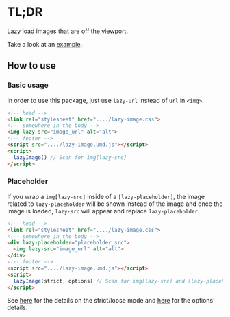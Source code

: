 # TL;DR

Lazy load images that are off the viewport.

Take a look at an [example](https://libshin.github.io/lazyImage/index.html).

## How to use

### Basic usage

In order to use this package, just use `lazy-url` instead of `url` in `<img>`.

```html
<!-- head -->
<link rel="stylesheet" href="..../lazy-image.css">
<!-- somewhere in the body -->
<img lazy-src="image_url" alt="alt">
<!-- footer -->
<script src="..../lazy-image.umd.js"></script>
<script>
  lazyImage() // Scan for img[lazy-src]
</script>
```

### Placeholder

If you wrap a `img[lazy-src]` inside of a `[lazy-placeholder]`, the image related to `lazy-placeholder` will be shown instead of the image and once the image is loaded, `lazy-src` will appear and replace `lazy-placeholder`.

```html
<!-- head -->
<link rel="stylesheet" href="..../lazy-image.css">
<!-- somewhere in the body -->
<div lazy-placeholder="placeholder_src">
  <img lazy-src="image_url" alt="alt">
</div>
<!-- footer -->
<script src="..../lazy-image.umd.js"></script>
<script>
  lazyImage(strict, options) // Scan for img[lazy-src] and [lazy-placeholder]
</script>
```

See [here](https://github.com/libshin/inViewport#strict-mode) for the details on the strict/loose mode and [here](https://github.com/libshin/inViewport#options) for the options' details.
